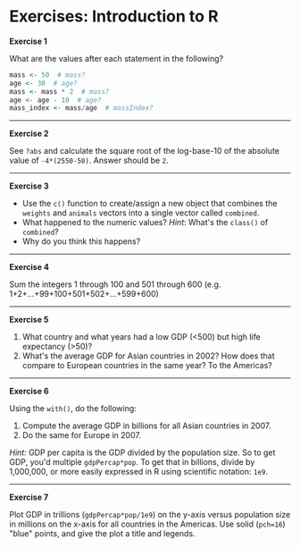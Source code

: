 # Exercises: Introduction to R

**Exercise 1**

What are the values after each statement in the following?


```r
mass <- 50  # mass?
age <- 30  # age?
mass <- mass * 2  # mass?
age <- age - 10  # age?
mass_index <- mass/age  # massIndex?
```

----

**Exercise 2**

See `?abs` and calculate the square root of the log-base-10 of the absolute value of `-4*(2550-50)`. Answer should be `2`.

----

**Exercise 3**

- Use the `c()` function to create/assign a new object that combines the `weights` and `animals` vectors into a single vector called `combined`.
- What happened to the numeric values? *Hint*: What's the `class()` of `combined`?
- Why do you think this happens?

----

**Exercise 4**

Sum the integers 1 through 100 and 501 through 600 (e.g. 1+2+...+99+100+501+502+...+599+600)

----

**Exercise 5**

1. What country and what years had a low GDP (<500) but high life expectancy (>50)?
2. What's the average GDP for Asian countries in 2002? How does that compare to European countries in the same year? To the Americas?


----

**Exercise 6**

Using the `with()`, do the following: 

1. Compute the average GDP in billions for all Asian countries in 2007. 
2. Do the same for Europe in 2007.

_Hint:_ GDP per capita is the GDP divided by the population size. So to get GDP, you'd multiple `gdpPercap*pop`. To get that in billions, divide by 1,000,000, or more easily expressed in R using scientific notation: `1e9`.

----

**Exercise 7**

Plot GDP in trillions (`gdpPercap*pop/1e9`) on the y-axis versus population size in millions on the x-axis for all countries in the Americas. Use solid (`pch=16`) "blue" points, and give the plot a title and legends.
